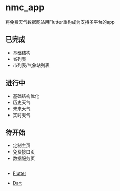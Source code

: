 # nmc_app

将免费天气数据网站用Flutter重构成为支持多平台的app

## 已完成
- 基础结构
- 省列表
- 市列表/气象站列表

## 进行中
- 基础结构优化
- 历史天气
- 未来天气
- 实时天气

## 待开始
- 定制主页
- 免费接口页
- 数据服务页


## 

[//]: # (![]&#40;https://files.flutter-io.cn/flutter-cn/landing/ec64036b4eacc9f3fd73.svg&#41;)
- [Flutter](https://flutter.cn/)

[//]: # (  ![]&#40;https://dart.cn/assets/img/shared/dart/logo+text/horizontal/white.svg&#41;)
- [Dart](https://dart.cn)